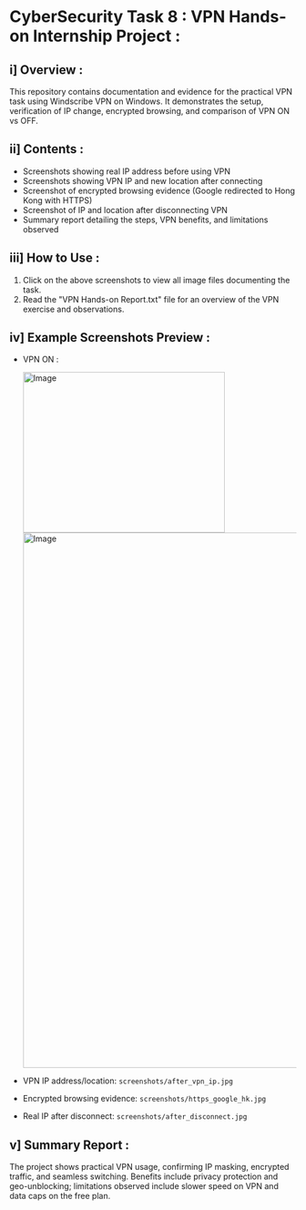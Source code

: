 # CyberSecurity Task 8 : VPN Hands-on Internship Project :

## i] Overview :
This repository contains documentation and evidence for the practical VPN task using Windscribe VPN on Windows. It demonstrates the setup, verification of IP change, encrypted browsing, and comparison of VPN ON vs OFF.

## ii] Contents :

- Screenshots showing real IP address before using VPN
- Screenshots showing VPN IP and new location after connecting
- Screenshot of encrypted browsing evidence (Google redirected to Hong Kong with HTTPS)
- Screenshot of IP and location after disconnecting VPN
- Summary report detailing the steps, VPN benefits, and limitations observed

## iii] How to Use :

1. Click on the above screenshots to view all image files documenting the task.
2. Read the "VPN Hands-on Report.txt" file for an overview of the VPN exercise and observations.

## iv] Example Screenshots Preview :

- VPN ON :

  
  <img width="354" height="282" alt="Image" src="https://github.com/user-attachments/assets/e0ed4663-78a5-4027-95eb-33b8e591d749" />

  <img width="1904" height="940" alt="Image" src="https://github.com/user-attachments/assets/de99fcd2-1559-4f2d-9dd4-8c895f5c2815" />
- VPN IP address/location: `screenshots/after_vpn_ip.jpg`
- Encrypted browsing evidence: `screenshots/https_google_hk.jpg`
- Real IP after disconnect: `screenshots/after_disconnect.jpg`

## v] Summary Report :

The project shows practical VPN usage, confirming IP masking, encrypted traffic, and seamless switching. Benefits include privacy protection and geo-unblocking; limitations observed include slower speed on VPN and data caps on the free plan.
